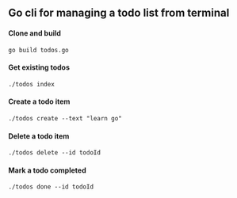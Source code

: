 ## Go cli for managing a todo list from terminal

#### Clone and build

```
go build todos.go
```

#### Get existing todos

```
./todos index
```

#### Create a todo item

```
./todos create --text "learn go"
```

#### Delete a todo item

```
./todos delete --id todoId
```

#### Mark a todo completed

```
./todos done --id todoId
```
